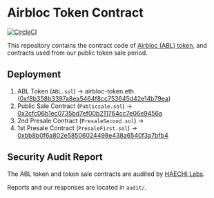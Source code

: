 Airbloc Token Contract
===================

[![CircleCI](https://circleci.com/gh/airbloc/token.svg?style=svg)](https://circleci.com/gh/airbloc/token)

This repository contains the contract code of [Airbloc (ABL) token](https://etherscan.io/token/0xf8b358b3397a8ea5464f8cc753645d42e14b79ea), and contracts used from our public token sale period.  



## Deployment

1. ABL Token (`ABL.sol`) → airbloc-token.eth ([0xf8b358b3397a8ea5464f8cc753645d42e14b79ea](https://etherscan.io/address/0xf8b358b3397a8ea5464f8cc753645d42e14b79ea))
2. Public Sale Contract (`Publicsale.sol`) → [0x2cfc06b1ec0735bd7ef00b211764cc7e06e9456a](https://etherscan.io/address/0x2cfc06b1ec0735bd7ef00b211764cc7e06e9456a)
3. 2nd Presale Contract (`PresaleSecond.sol`) →
4. 1st Presale Contract (`PresaleFirst.sol`) → [0xbb8b0f6a802e58506024498e438a6540f3a7bfb4](https://etherscan.io/address/0xbb8b0f6a802e58506024498e438a6540f3a7bfb4)   



## Security Audit Report

The ABL token and token sale contracts are audited by [HAECHI Labs](https://medium.com/haechi-labs).  

Reports and our responses are located in `audit/`.



### 